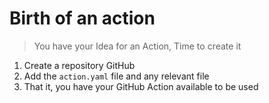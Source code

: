 <!-- .slide: -->

# Birth of an action

> You have your Idea for an Action, Time to create it

1. Create a repository GitHub
2. Add the `action.yaml` file and any relevant file
3. That it, you have your GitHub Action available to be used
<!-- .element: class="list-fragment" -->
